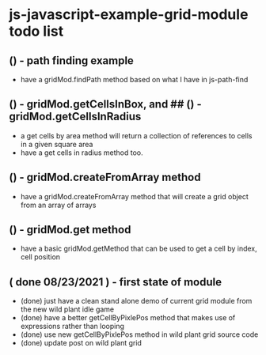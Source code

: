 # js-javascript-example-grid-module todo list

## () - path finding example
* have a gridMod.findPath method based on what I have in js-path-find

## () - gridMod.getCellsInBox, and ## () - gridMod.getCellsInRadius
* a get cells by area method will return a collection of references to cells in a given square area
* have a get cells in radius method too.

## () - gridMod.createFromArray method
* have a gridMod.createFromArray method that will create a grid object from an array of arrays

## () - gridMod.get method
* have a basic gridMod.getMethod that can be used to get a cell by index, cell position

## ( done 08/23/2021 ) - first state of module
* (done) just have a clean stand alone demo of current grid module from the new wild plant idle game
* (done) have a better getCellByPixlePos method that makes use of expressions rather than looping
* (done) use new getCellByPixlePos method in wild plant grid source code
* (done) update post on wild plant grid